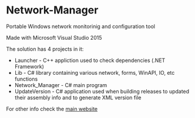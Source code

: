 # Network-Manager
Portable Windows network monitorinig and configuration tool

Made with Microsoft Visual Studio 2015

The solution has 4 projects in it:
- Launcher - C++ appliction used to check dependencies (.NET Framework)
- Lib - C# library containing various network, forms, WinAPI, IO, etc functions
- Network_Manager - C# main program
- UpdateVersion - C# application used when building releases to updated their assembly info and to generate XML version file

For other info check the [main website](http://www.sortbyte.com/software-programs/networking/network-manager)
